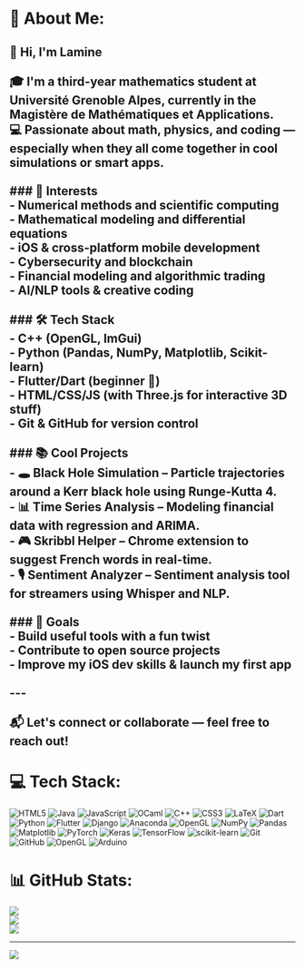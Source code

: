 # 💫 About Me:
## 👋 Hi, I'm Lamine<br><br>🎓 I'm a third-year mathematics student at Université Grenoble Alpes, currently in the Magistère de Mathématiques et Applications.  <br>💻 Passionate about math, physics, and coding — especially when they all come together in cool simulations or smart apps.<br><br>### 🧠 Interests<br>- Numerical methods and scientific computing<br>- Mathematical modeling and differential equations<br>- iOS & cross-platform mobile development<br>- Cybersecurity and blockchain<br>- Financial modeling and algorithmic trading<br>- AI/NLP tools & creative coding<br><br>### 🛠️ Tech Stack<br>- C++ (OpenGL, ImGui)<br>- Python (Pandas, NumPy, Matplotlib, Scikit-learn)<br>- Flutter/Dart (beginner 🚀)<br>- HTML/CSS/JS (with Three.js for interactive 3D stuff)<br>- Git & GitHub for version control<br><br>### 📚 Cool Projects<br>- 🕳️ **Black Hole Simulation** – Particle trajectories around a Kerr black hole using Runge-Kutta 4.<br>- 📊 **Time Series Analysis** – Modeling financial data with regression and ARIMA.<br>- 🎮 **Skribbl Helper** – Chrome extension to suggest French words in real-time.<br>- 🎙️ **Sentiment Analyzer** – Sentiment analysis tool for streamers using Whisper and NLP.<br><br>### 🎯 Goals<br>- Build useful tools with a fun twist<br>- Contribute to open source projects<br>- Improve my iOS dev skills & launch my first app<br><br>---<br><br>📬 Let's connect or collaborate — feel free to reach out!<br>


# 💻 Tech Stack:
![HTML5](https://img.shields.io/badge/html5-%23E34F26.svg?style=for-the-badge&logo=html5&logoColor=white) ![Java](https://img.shields.io/badge/java-%23ED8B00.svg?style=for-the-badge&logo=openjdk&logoColor=white) ![JavaScript](https://img.shields.io/badge/javascript-%23323330.svg?style=for-the-badge&logo=javascript&logoColor=%23F7DF1E) ![OCaml](https://img.shields.io/badge/OCaml-%23E98407.svg?style=for-the-badge&logo=ocaml&logoColor=white) ![C++](https://img.shields.io/badge/c++-%2300599C.svg?style=for-the-badge&logo=c%2B%2B&logoColor=white) ![CSS3](https://img.shields.io/badge/css3-%231572B6.svg?style=for-the-badge&logo=css3&logoColor=white) ![LaTeX](https://img.shields.io/badge/latex-%23008080.svg?style=for-the-badge&logo=latex&logoColor=white) ![Dart](https://img.shields.io/badge/dart-%230175C2.svg?style=for-the-badge&logo=dart&logoColor=white) ![Python](https://img.shields.io/badge/python-3670A0?style=for-the-badge&logo=python&logoColor=ffdd54) ![Flutter](https://img.shields.io/badge/Flutter-%2302569B.svg?style=for-the-badge&logo=Flutter&logoColor=white) ![Django](https://img.shields.io/badge/django-%23092E20.svg?style=for-the-badge&logo=django&logoColor=white) ![Anaconda](https://img.shields.io/badge/Anaconda-%2344A833.svg?style=for-the-badge&logo=anaconda&logoColor=white) ![OpenGL](https://img.shields.io/badge/OpenGL-%23FFFFFF.svg?style=for-the-badge&logo=opengl) ![NumPy](https://img.shields.io/badge/numpy-%23013243.svg?style=for-the-badge&logo=numpy&logoColor=white) ![Pandas](https://img.shields.io/badge/pandas-%23150458.svg?style=for-the-badge&logo=pandas&logoColor=white) ![Matplotlib](https://img.shields.io/badge/Matplotlib-%23ffffff.svg?style=for-the-badge&logo=Matplotlib&logoColor=black) ![PyTorch](https://img.shields.io/badge/PyTorch-%23EE4C2C.svg?style=for-the-badge&logo=PyTorch&logoColor=white) ![Keras](https://img.shields.io/badge/Keras-%23D00000.svg?style=for-the-badge&logo=Keras&logoColor=white) ![TensorFlow](https://img.shields.io/badge/TensorFlow-%23FF6F00.svg?style=for-the-badge&logo=TensorFlow&logoColor=white) ![scikit-learn](https://img.shields.io/badge/scikit--learn-%23F7931E.svg?style=for-the-badge&logo=scikit-learn&logoColor=white) ![Git](https://img.shields.io/badge/git-%23F05033.svg?style=for-the-badge&logo=git&logoColor=white) ![GitHub](https://img.shields.io/badge/github-%23121011.svg?style=for-the-badge&logo=github&logoColor=white) ![OpenGL](https://img.shields.io/badge/OpenGL-white?logo=OpenGL&style=for-the-badge) ![Arduino](https://img.shields.io/badge/-Arduino-00979D?style=for-the-badge&logo=Arduino&logoColor=white)
# 📊 GitHub Stats:
![](https://github-readme-stats.vercel.app/api?username=Lam1ne&theme=dark&hide_border=false&include_all_commits=false&count_private=false)<br/>
![](https://nirzak-streak-stats.vercel.app/?user=Lam1ne&theme=dark&hide_border=false)<br/>
![](https://github-readme-stats.vercel.app/api/top-langs/?username=Lam1ne&theme=dark&hide_border=false&include_all_commits=false&count_private=false&layout=compact)

---
[![](https://visitcount.itsvg.in/api?id=Lam1ne&icon=0&color=0)](https://visitcount.itsvg.in)

<!-- Proudly created with GPRM ( https://gprm.itsvg.in ) -->
